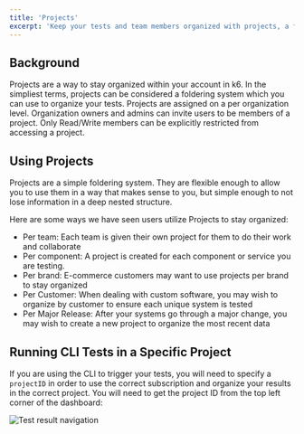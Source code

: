 ```yaml
---
title: 'Projects'
excerpt: 'Keep your tests and team members organized with projects, a foldering system built into the k6 web app'
---
```


## Background

Projects are a way to stay organized within your account in k6. In the simpliest terms, projects can be considered a foldering system which you can use to organize your tests. Projects are assigned on a per organization level. Organization owners and admins can invite users to be members of a project. Only Read/Write members can be explicitly restricted from accessing a project.

## Using Projects

Projects are a simple foldering system. They are flexible enough to allow you to use them in a way that makes sense to you, but simple enough to not lose information in a deep nested structure.

Here are some ways we have seen users utilize Projects to stay organized:

- Per team: Each team is given their own project for them to do their work and collaborate
- Per component: A project is created for each component or service you are testing.
- Per brand: E-commerce customers may want to use projects per brand to stay organized
- Per Customer: When dealing with custom software, you may wish to organize by customer to ensure each unique system is tested
- Per Major Release: After your systems go through a major change, you may wish to create a new project to organize the most recent data

## Running CLI Tests in a Specific Project

If you are using the CLI to trigger your tests, you will need to specify a `projectID` in order to use the correct subscription and organize your results in the correct project. You will need to get the project ID from the top left corner of the dashboard:

![Test result navigation](images/02%Projects/projectID.png)
